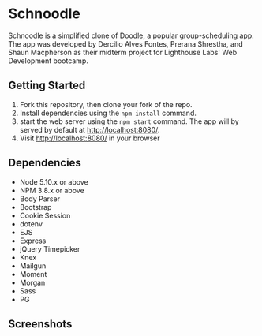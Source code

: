 # Schnoodle

Schnoodle is a simplified clone of Doodle, a popular group-scheduling app. The app was developed by Dercilio Alves Fontes, Prerana Shrestha, and Shaun Macpherson as their midterm project for Lighthouse Labs' Web Development bootcamp. 

## Getting Started

1. Fork this repository, then clone your fork of the repo.
2. Install dependencies using the `npm install` command.
3. start the web server using the `npm start` command. The app will by served by default at <http://localhost:8080/>.
4. Visit <http://localhost:8080/> in your browser

## Dependencies

- Node 5.10.x or above
- NPM 3.8.x or above
- Body Parser
- Bootstrap
- Cookie Session
- dotenv
- EJS
- Express
- jQuery Timepicker
- Knex
- Mailgun
- Moment
- Morgan
- Sass
- PG

## Screenshots